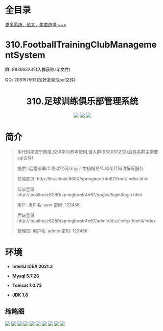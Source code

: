 # 全目录

[更多系统、论文，供君选择 ~~>](https://www.yuque.com/wisebit/blog)


# 310.FootballTrainingClubManagementSystem

<p>群: 983063232(入群获取sql文件)</p>
<p>QQ: 206157502(加好友获取sql文件)</p>

<p><h1 align="center">310.足球训练俱乐部管理系统</h1></p>


<p align="center">
	<img src="https://img.shields.io/badge/jdk-1.8-orange.svg"/>
    <img src="https://img.shields.io/badge/springboot-5.x-lightgrey.svg"/>
    <img src="https://img.shields.io/badge/vue-3.x-blue.svg"/>
</p>

# 简介

> 本代码来源于网络,仅供学习参考使用,请入群(983063232)后联系群主索要sql文件!
>
> 提供1.远程部署/2.修改代码/3.设计文档指导/4.框架代码讲解等服务
> 
> 前端首页: http://localhost:8080/springbootr4n67/front/index.html
>
> 前端登录: http://localhost:8080/springbootr4n67/pages/login/login.html
>
> 用户: 用户名: user 密码: 123456
>
> 后端登录: http://localhost:8080/springbootr4n67/admin/dist/index.html#/index
>
> 管理员: 用户名: admin 密码: 123456


# 环境

- <b>IntelliJ IDEA 2021.3</b>

- <b>Mysql 5.7.26</b>

- <b>Tomcat 7.0.73</b>

- <b>JDK 1.8</b>

## 缩略图

![](https://bitwise.oss-cn-heyuan.aliyuncs.com/2024/9/10/aab2e0e9-af2c-48e3-8337-11a7458f4f0c.png)
![](https://bitwise.oss-cn-heyuan.aliyuncs.com/2024/9/10/6bdee733-2197-4c2a-8db0-8e79b3025867.png)
![](https://bitwise.oss-cn-heyuan.aliyuncs.com/2024/9/10/3faf1661-070d-4691-b6ad-9726ca9b9859.png)
![](https://bitwise.oss-cn-heyuan.aliyuncs.com/2024/9/10/2467e1f8-c78d-42b6-901c-f90b1eb713cf.png)
![](https://bitwise.oss-cn-heyuan.aliyuncs.com/2024/9/10/800932e8-c602-42a2-b57e-792b03ece002.png)
![](https://bitwise.oss-cn-heyuan.aliyuncs.com/2024/9/10/04aa7bb0-46c5-4332-ae45-ad115a61d7a4.png)
![](https://bitwise.oss-cn-heyuan.aliyuncs.com/2024/9/10/48b03ada-14cf-46a6-9a89-a1fbce2db5fd.png)
![](https://bitwise.oss-cn-heyuan.aliyuncs.com/2024/9/10/3cfafdec-11b9-40b4-8ea4-d23f343c7fff.png)
![](https://bitwise.oss-cn-heyuan.aliyuncs.com/2024/9/10/6e702ca5-dddf-4f6e-8c0c-02a70dd0f12c.png)
![](https://bitwise.oss-cn-heyuan.aliyuncs.com/2024/9/10/0043d5e9-25ee-4a8e-a72b-73c345b28ccd.png)



